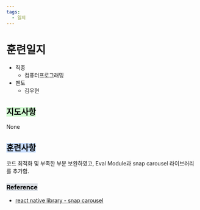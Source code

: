 ```yaml
---
tags:
  - 일지
---
```

# 훈련일지

- 직종
	- 컴퓨터프로그래밍
- 멘토
	- 김우현
## <mark style="background: #BBFABBA6;">지도사항</mark>

None

## <mark style="background: #ADCCFFA6;">훈련사항</mark>

코드 최적화 및 부족한 부분 보완하였고, Eval Module과 snap carousel 라이브러리를 추가함.

### <mark style="background: #CACFD9A6;">Reference</mark>
- [react native library - snap carousel](https://github.com/meliorence/react-native-snap-carousel)